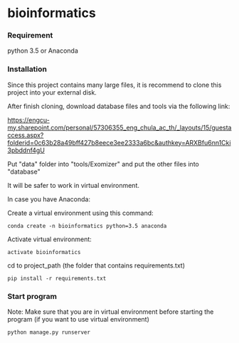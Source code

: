 
# bioinformatics

### Requirement
python 3.5 or Anaconda

### Installation
Since this project contains many large files, it is recommend to clone this project into your external disk.

After finish cloning, download database files and tools via the following link:

https://engcu-my.sharepoint.com/personal/57306355_eng_chula_ac_th/_layouts/15/guestaccess.aspx?folderid=0c63b28a49bff427b8eece3ee2333a6bc&authkey=ARXBfu6nn1Cki3pbddnf4gU

Put "data" folder into "tools/Exomizer" and put the other files into "database"

It will be safer to work in virtual environment.

In case you have Anaconda:

  Create a virtual environment using this command:

    conda create -n bioinformatics python=3.5 anaconda
  
  Activate virtual environment:

    activate bioinformatics

cd to project_path (the folder that contains requirements.txt)

    pip install -r requirements.txt
    
    
### Start program
Note: Make sure that you are in virtual environment before starting the program (if you want to use virtual environment)

    python manage.py runserver

